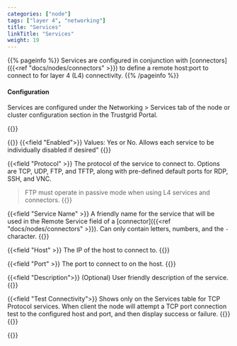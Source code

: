 ```yaml
---
categories: ["node"]
tags: ["layer 4", "networking"]
title: "Services"
linkTitle: "Services"
weight: 19
---
```


{{% pageinfo %}}
Services are configured in conjunction with [connectors]({{<ref "docs/nodes/connectors" >}}) to define a remote host:port to connect to for layer 4 (L4) connectivity.
{{% /pageinfo %}}

#### Configuration

Services are configured under the Networking > Services tab of the node or cluster configuration section in the Trustgrid Portal.

{{<tgimg src="service.png" width="40%" caption="Add Service dialogue" alt="Dialogue to add a service with fields for enabled" >}}

{{<fields>}}
{{<field "Enabled">}}
Values: Yes or No. Allows each service to be individually disabled if desired"
{{</field>}}

{{<field "Protocol" >}}
The protocol of the service to connect to. Options are TCP, UDP, FTP, and TFTP, along with pre-defined default ports for RDP, SSH, and VNC.

> FTP must operate in passive mode when using L4 services and connectors.
{{</field >}}



{{<field "Service Name" >}}
A friendly name for the service that will be used in the Remote Service field of a [connector]({{<ref "docs/nodes/connectors" >}}). Can only contain letters, numbers, and the `-` character.
{{</field >}}

{{<field "Host" >}}
The IP of the host to connect to.
{{</field >}}

{{<field "Port" >}}
The port to connect to on the host.
{{</field >}}

{{<field "Description">}}
(Optional) User friendly description of the service.
{{</field>}}

{{<field "Test Connectivity">}}
Shows only on the Services table for TCP Protocol services. When client the node will attempt a TCP port connection test to the configured host and port, and then display success or failure.
{{<tgimg src="service-test-connectivity.png" width="80%">}}
{{</field>}}

{{</fields>}}
